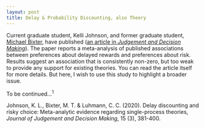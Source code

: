 ```yaml
---
layout: post
title: Delay & Probability Discounting, also Theory
---
```


Current graduate student, Kelli Johnson, and former graduate student, [Michael Bixter](https://www.montclair.edu/profilepages/view_profile.php?username=bixterm), have published ([an article in *Judgement and Decision Making*](https://link.springer.com/article/10.3758/s13421-017-0698-z)).  The paper reports a meta-analysis of published associations between preferences about delayed rewards and preferences about risk.  Results suggest an association that is consistently non-zero, but too weak to provide any support for existing theories.  You can read the article itself for more details.  But here, I wish to use this study to highlight a broader issue.

To be continued...<sup>1</sup>

Johnson, K. L., Bixter, M. T. & Luhmann, C. C. (2020). Delay discounting and risky choice: Meta-analytic evidence regarding single-process theories, *Journal of Judgement and Decision Making*, 15 (3), 381-400.
